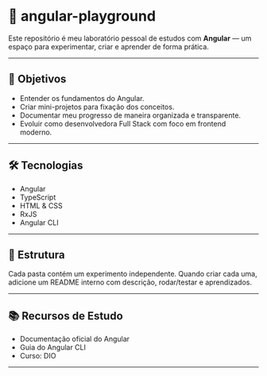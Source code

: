 # 🎯 angular-playground

Este repositório é meu laboratório pessoal de estudos com **Angular** — um espaço para experimentar, criar e aprender de forma prática.

---

## 🚀 Objetivos

- Entender os fundamentos do Angular.
- Criar mini-projetos para fixação dos conceitos.
- Documentar meu progresso de maneira organizada e transparente.
- Evoluir como desenvolvedora Full Stack com foco em frontend moderno.

---

## 🛠️ Tecnologias

- Angular
- TypeScript
- HTML & CSS
- RxJS
- Angular CLI

---

## 📁 Estrutura

Cada pasta contém um experimento independente. Quando criar cada uma, adicione um README interno com descrição, rodar/testar e aprendizados.

---

## 📚 Recursos de Estudo

- Documentação oficial do Angular
- Guia do Angular CLI
- Curso: DIO

---
